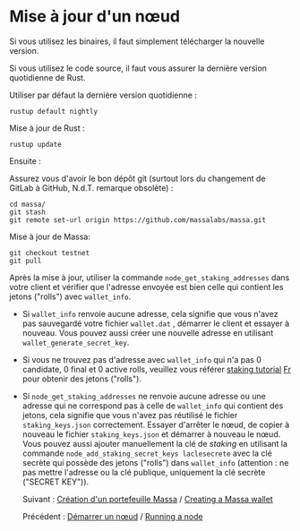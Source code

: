 # Mise à jour d'un nœud

Si vous utilisez les binaires, il faut simplement télécharger la nouvelle version.

Si vous utilisez le code source, il faut vous assurer la dernière version quotidienne de Rust.

Utiliser par défaut la dernière version quotidienne :

    rustup default nightly

Mise à jour de Rust :

    rustup update

Ensuite :

Assurez vous d'avoir le bon dépôt git (surtout lors du changement de GitLab à GitHub, N.d.T. remarque obsolète) :

    cd massa/
    git stash
    git remote set-url origin https://github.com/massalabs/massa.git

Mise à jour de Massa:

    git checkout testnet
    git pull

Après la mise à jour, utiliser la commande `node_get_staking_addresses` dans votre client et vérifier que l'adresse envoyée est bien celle qui contient les jetons ("rolls") avec `wallet_info`.

- Si `wallet_info` renvoie aucune adresse, cela signifie que vous n'avez pas sauvegardé votre fichier `wallet.dat` , démarrer le client et essayer à nouveau. Vous pouvez aussi créer une nouvelle adresse en utilisant  `wallet_generate_secret_key`.

- Si vous ne trouvez pas d'adresse avec `wallet_info` qui n'a pas 0 candidate, 0 final et 0 active rolls, veuillez vous référer [staking tutorial](https://massa.readthedocs.io/en/latest/testnet/staking.html) [Fr](./Staking.md) pour obtenir des jetons ("rolls").

- Si `node_get_staking_addresses` ne renvoie aucune adresse ou une adresse qui ne correspond pas à celle de `wallet_info` qui contient des jetons, cela signifie que vous n'avez pas réutilisé le fichier `staking_keys.json` correctement. Essayer d'arrêter le nœud, de copier à nouveau le fichier `staking_keys.json` et démarrer à nouveau le nœud. Vous pouvez aussi ajouter manuellement la clé de *staking* en utilisant la commande `node_add_staking_secret_keys laclesecrete` avec la clé secrète qui possède des jetons ("rolls") dans `wallet_info` (attention : ne pas mettre l'adresse ou la clé publique, uniquement la clé secrète ("SECRET KEY")).
  
  Suivant : [Création d'un portefeuille Massa](./Creating_a_massa_wallet.md) / [Creating a Massa wallet](https://docs.massa.net/en/latest/testnet/wallet.html)
  
  Précédent : [Démarrer un nœud](./Running_a_node.md) / [Running a node](https://docs.massa.net/en/latest/testnet/running.html)
